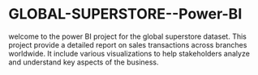 # GLOBAL-SUPERSTORE--Power-BI
welcome to the power BI project for the global superstore dataset. This project provide a detailed report on sales transactions across branches worldwide. It include various visualizations to help stakeholders analyze and understand key aspects of the business.
